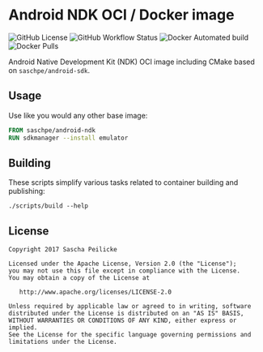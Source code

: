 # Android NDK OCI / Docker image

![GitHub License](https://img.shields.io/github/license/saschpe/docker-android-ndk)
![GitHub Workflow Status](https://img.shields.io/github/workflow/status/saschpe/docker-android-ndk/CI)
![Docker Automated build](https://img.shields.io/docker/automated/saschpe/android-ndk)
![Docker Pulls](https://img.shields.io/docker/pulls/saschpe/android-ndk)

Android Native Development Kit (NDK) OCI image including CMake based on `saschpe/android-sdk`.

## Usage

Use like you would any other base image:

```Dockerfile
FROM saschpe/android-ndk
RUN sdkmanager --install emulator
```

## Building

These scripts simplify various tasks related to container building and
publishing:

```shell
./scripts/build --help
```

## License

    Copyright 2017 Sascha Peilicke

    Licensed under the Apache License, Version 2.0 (the "License");
    you may not use this file except in compliance with the License.
    You may obtain a copy of the License at

       http://www.apache.org/licenses/LICENSE-2.0

    Unless required by applicable law or agreed to in writing, software
    distributed under the License is distributed on an "AS IS" BASIS,
    WITHOUT WARRANTIES OR CONDITIONS OF ANY KIND, either express or implied.
    See the License for the specific language governing permissions and
    limitations under the License.

